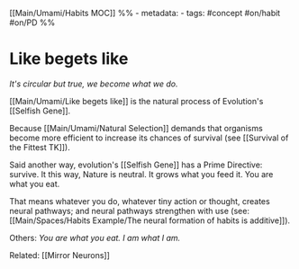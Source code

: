 [[Main/Umami/Habits MOC]]
%% - metadata:
	- tags: #concept #on/habit #on/PD %% 
# Like begets like
*It's circular but true, we become what we do.*

[[Main/Umami/Like begets like]] is the natural process of Evolution's [[Selfish Gene]]. 

Because [[Main/Umami/Natural Selection]] demands that organisms become more efficient to increase its chances of survival (see [[Survival of the Fittest TK]]). 

Said another way, evolution's [[Selfish Gene]] has a Prime Directive: survive. It this way, Nature is neutral. It grows what you feed it. You are what you eat. 

That means whatever you do, whatever tiny action or thought, creates neural pathways; and neural pathways strengthen with use (see: [[Main/Spaces/Habits Example/The neural formation of habits is additive]]).

Others: *You are what you eat. I am what I am.*

Related: [[Mirror Neurons]]